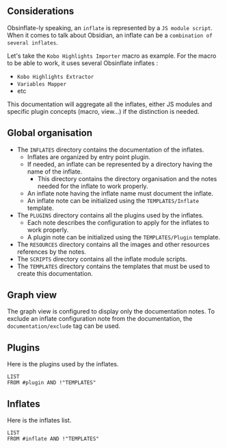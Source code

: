 ## Considerations

Obsinflate-ly speaking, an `inflate` is represented by a `JS module script`.
When it comes to talk about Obsidian, an inflate can be a `combination of several inflates`.

Let's take the `Kobo Highlights Importer` macro as example.
For the macro to be able to work, it uses several Obsinflate inflates :
- `Kobo Highlights Extractor`
- `Variables Mapper`
- etc

This documentation will aggregate all the inflates, either JS modules and specific plugin concepts (macro, view...) if the distinction is needed.
## Global organisation

- The `INFLATES` directory contains the documentation of the inflates.
	- Inflates are organized by entry point plugin.
	- If needed, an inflate can be represented by a directory having the name of the inflate.
		- This directory contains the directory organisation and the notes needed for the inflate to work properly.
	- An inflate note having the inflate name must document the inflate.
	- An inflate note can be initialized using the `TEMPLATES/Inflate` template.
- The `PLUGINS` directory contains all the plugins used  by the inflates.
	- Each note describes the configuration to apply for the inflates to work properly.
	- A plugin note can be initialized using the `TEMPLATES/Plugin` template.
- The `RESOURCES` directory contains all the images and other resources references by the notes.
- The `SCRIPTS` directory contains all the inflate module scripts.
- The `TEMPLATES` directory contains the templates that must be used to create this documentation.
## Graph view

The graph view is configured to display only the documentation notes.
To exclude an inflate configuration note from the documentation, the `documentation/exclude` tag can be used.
## Plugins

Here is the plugins used by the inflates.
```dataview
LIST 
FROM #plugin AND !"TEMPLATES" 
```
## Inflates

Here is the inflates list.
```dataview
LIST
FROM #inflate AND !"TEMPLATES"
```
